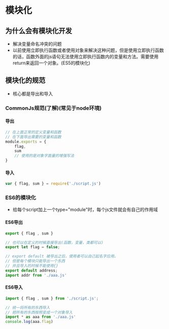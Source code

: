 # 模块化

## 为什么会有模块化开发

* 解决变量命名冲突的问题
* 以前使用立即执行函数或者使用对象来解决这种问题，但是使用立即执行函数的话，函数外面的js语句无法使用立即执行函数内的变量和方法。需要使用return来返回一个对象。(ES5的模块化)

## 模块化的规范

* 核心都是导出和导入

### CommonJs规范(了解)(常见于node环境)

#### 导出

```js
// 在上面正常的定义变量和函数
// 在下面导出需要的变量和函数
module.exports = {
    flag,
    sum
    // 使用的是对象字面量的增强写法
}
```

#### 导入

```js
var { flag, sum } = require('./script.js')

```

### ES6的模块化

* 给每个script加上一个type="module"时，每个js文件就会有自己的作用域

#### ES6导出

```js
export { flag , sum }

// 也可以在定义的时候直接导出(函数，变量，类都可以)
export let flag = false;

// export default 被导出之后，使用者可以自己起名字应用。
// 但是每个模块只能导出一个东西
// 并且导入的时候不能使用{}
export default address;
import addr from './aaa.js'
```

#### ES6导入

```js
import { flag , sum } from './script.js';

// 统一将所有的东西导入
// 把所有的东西按照变成一个对象导入
import * as aaa from './aaa.js'
console.log(aaa.flag)
```